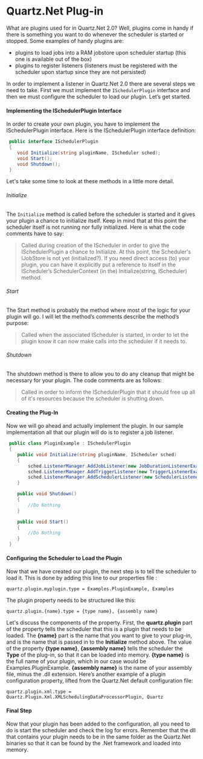 # Quartz.Net Plug-in
What are plugins used for in Quartz.Net 2.0? Well, plugins come in handy if there is something you want to do whenever the scheduler is started or stopped. Some examples of handy plugins are: 
- plugins to load jobs into a RAM jobstore upon scheduler startup (this one is available out of the box)
- plugins to register listeners (listeners must be registered with the scheduler upon startup since they are not persisted)

In order to implement a listener in Quartz.Net 2.0 there are several steps we need to take. First we must implement the `ISchedulerPlugin` interface and then we must configure the scheduler to load our plugin. Let’s get started.

#### Implementing the ISchedulerPlugin Interface
In order to create your own plugin, you have to implement the ISchedulerPlugin interface. Here is the ISchedulerPlugin interface definition:
```csharp
 public interface ISchedulerPlugin
 {
    void Initialize(string pluginName, IScheduler sched);
    void Start();
    void Shutdown();
 }
```

Let's take some time to look at these methods in a little more detail.

###### Initialize
The `Initialize` method is called before the scheduler is started and it gives your plugin a chance to initialize itself. Keep in mind that at this point the scheduler itself is not running nor fully initialized. Here is what the code comments have to say: 
> Called during creation of the IScheduler in order to give the ISchedulerPlugin a chance to Initialize. At this point, the Scheduler's IJobStore is not yet (initialized?). If you need direct access (to) your plugin, you can have it explicitly put a reference to itself in the IScheduler’s SchedulerContext (in the) Initialize(string, IScheduler) method.

###### Start
The Start method is probably the method where most of the logic for your plugin will go. I will let the method’s comments describe the method’s purpose: 
> Called when the associated IScheduler is started, in order to let the plugin know it can now make calls into the scheduler if it needs to.

###### Shutdown
The shutdown method is there to allow you to do any cleanup that might be necessary for your plugin. The code comments are as follows:
> Called in order to inform the ISchedulerPlugin that it should free up all of it's resources because the scheduler is shutting down.

#### Creating the Plug-In
Now we will go ahead and actually implement the plugin. In our sample implementation all that our plugin will do is to register a job listener.
```csharp
 public class PluginExample : ISchedulerPlugin
 {
    public void Initialize(string pluginName, IScheduler sched)
    {
        sched.ListenerManager.AddJobListener(new JobDurationListenerExample(), EverythingMatcher<JobKey>.AllJobs());
		sched.ListenerManager.AddTriggerListener(new TriggerListenerExample(), EverythingMatcher<JobKey>.AllTriggers());
		sched.ListenerManager.AddSchedulerListener(new SchedulerListenerExample());
    }

    public void Shutdown()
    {
        //Do Nothing
    }

    public void Start()
    {
        //Do Nothing
    }
 }
```

#### Configuring the Scheduler to Load the Plugin
Now that we have created our plugin, the next step is to tell the scheduler to load it. This is done by adding this line to our properties file : 
```
quartz.plugin.myplugin.type = Examples.PluginExample, Examples 
```
The plugin property needs to be structured like this: 
```
quartz.plugin.{name}.type = {type name}, {assembly name} 
```
Let's discuss the components of the property. First, the **quartz.plugin** part of the property tells the scheduler that this is a plugin that needs to be loaded. The **{name}** part is the name that you want to give to your plug-in, and is the name that is passed in to the **Initialize** method above. The value of the property **{type name}**, **{assembly name}** tells the scheduler the **Type** of the plug-in, so that it can be loaded into memory. **{type name}** is the full name of your plugin, which in our case would be Examples.PluginExample. **{assembly name}** is the name of your assembly file, minus the .dll extension. Here’s another example of a plugin configuration property, lifted from the Quartz.Net default configuration file: 
```
quartz.plugin.xml.type = Quartz.Plugin.Xml.XMLSchedulingDataProcessorPlugin, Quartz
```

#### Final Step
Now that your plugin has been added to the configuration, all you need to do is start the scheduler and check the log for errors. Remember that the dll that contains your plugin needs to be in the same folder as the Quartz.Net binaries so that it can be found by the .Net framework and loaded into memory.
